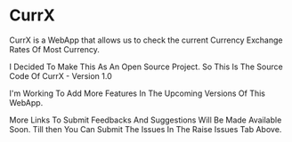 # CurrX
CurrX is a WebApp that allows us to check
the current Currency Exchange Rates Of Most Currency.

I Decided To Make This As An Open Source Project.
So This Is The Source Code Of CurrX - Version 1.0

I'm Working To Add More Features In The Upcoming Versions Of This WebApp.

More Links To Submit Feedbacks And Suggestions Will Be Made Available Soon.
Till then You Can Submit The Issues In The Raise Issues Tab Above.
